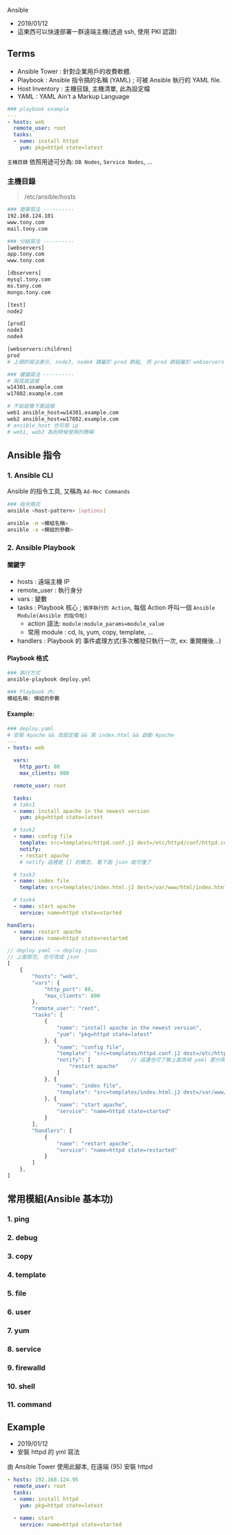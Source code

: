 
Ansible

- 2019/01/12
- 這東西可以快速部署一群遠端主機(透過 ssh, 使用 PKI 認證)


## Terms

- Ansible Tower  : 針對企業用戶的收費軟體.
- Playbook       : Ansible 指令搞的名稱 (YAML) ; 可被 Ansible 執行的 YAML file.
- Host Inventory : 主機目錄, 主機清單, 此為設定檔
- YAML           : YAML Ain't a Markup Language

```yml
### playbook example
---
- hosts: web
  remote_user: root
  tasks:
  - name: install httpd
    yum: pkg=httpd state=latest
```




`主機目錄` 依照用途可分為: `DB Nodes`, `Service Nodes`, ...

### 主機目錄

> /etc/ansible/hosts

```sh
### 簡單寫法 ----------
192.168.124.101
www.tony.com
mail.tony.com

### 分組寫法 ----------
[webservers]
app.tony.com
www.tony.com

[dbservers]
mysql.tony.com
ms.tony.com
mongo.tony.com

[test]
node2

[prod]
node3
node4

[webservers:children]
prod
# 上頭的寫法表示, node3, node4 隸屬於 prod 群組, 而 prod 群組屬於 webservers 群組

### 建議寫法 ----------
# 與其寫這樣
w14301.example.com
w17802.example.com

# 不如寫像下面這樣
web1 ansible_host=w14301.example.com
web2 ansible_host=w17802.example.com
# ansible_host 也可用 ip
# web1, web2 為到時候使用的簡稱
```


## Ansible 指令

### 1. Ansible CLI

Ansible 的指令工具, 又稱為 `Ad-Hoc Commands`

```sh
### 指令格式
ansible <host-pattern> [options]

ansible -m <模組名稱>
ansible -a <模組的參數>
```


### 2. Ansible Playbook

#### 關鍵字

- hosts       : 遠端主機 IP
- remote_user : 執行身分
- vars        : 變數
- tasks       : Playbook 核心 ; `循序執行的 Action`, 每個 Action 呼叫一個 `Ansible Module(Ansible 的指令啦)`
    - action 語法: `module:module_params=module_value`
    - 常用 module : cd, ls, yum, copy, template, ...
- handlers    : Playbook 的 事件處理方式(多次觸發只執行一次, ex: 重開機後...)

#### Playbook 格式

```sh
### 執行方式
ansible-playbook deploy.yml

### Playbook 內:
模組名稱: 模組的參數
```

#### Example:

```yaml
### deploy.yaml
# 安裝 Apache && 改設定檔 && 寫 index.html && 啟動 Apache
---
- hosts: web

  vars:
    http_port: 80
    max_clients: 800

  remote_user: root

  tasks:
  # taks1
  - name: install apache in the newest version
    yum: pkg=httpd state=latest

  # task2
  - name: config file
    template: src=templates/httpd.conf.j2 dest=/etc/httpd/conf/httpd.conf
    notify:
    - restart apache
    # notify 這裡是 [] 的概念, 看下面 json 就可懂了

  # task3
  - name: index file
    template: src=templates/index.html.j2 dest=/var/www/html/index.html

  # task4
  - name: start apache
    service: name=httpd state=started

handlers:
  - name: restart apache
    service: name=httpd state=restarted
```

```js
// deploy.yaml -> deploy.json
// 上面那包, 也可改成 json
[
    {
        "hosts": "web",
        "vars": {
            "http_port": 80,
            "max_clients": 800
        },
        "remote_user": "root",
        "tasks": [
            {
                "name": "install apache in the newest version",
                "yum": "pkg=httpd state=latest"
            }, {
                "name": "config file",
                "template": "src=templates/httpd.conf.j2 dest=/etc/httpd/conf/httpd.conf",
                "notify": [             // 這邊也可了解上面為啥 yaml 要分兩行...
                    "restart apache"
                ]
            }, {
                "name": "index file",
                "template": "src=templates/index.html.j2 dest=/var/www/html/index.html"
            }, {
                "name": "start apache",
                "service": "name=httpd state=started"
            }
        ],
        "handlers": [
            {
                "name": "restart apache",
                "service": "name=httpd state=restarted"
            }
        ]
    },
]
```

## 常用模組(Ansible 基本功)

### 1. ping
### 2. debug
### 3. copy
### 4. template
### 5. file
### 6. user
### 7. yum
### 8. service
### 9. firewalld
### 10. shell
### 11. command




## Example

- 2019/01/12
- 安裝 httpd 的 yml 寫法

由 Ansible Tower 使用此腳本, 在遠端 (95) 安裝 httpd

```yml
- hosts: 192.168.124.95
  remote_user: root
  tasks:
  - name: install httpd
    yum: pkg=httpd state=latest

  - name: start
    service: name=httpd state=started
```

